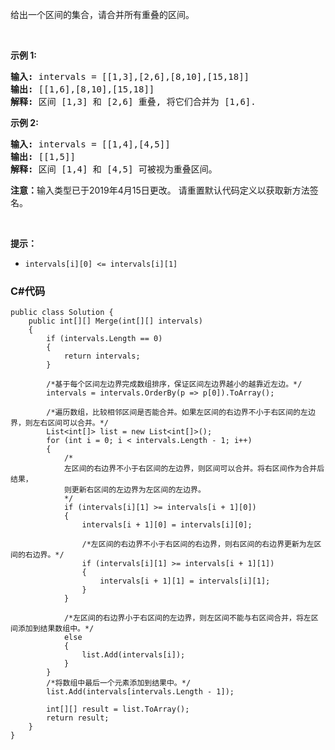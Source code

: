 <p>给出一个区间的集合，请合并所有重叠的区间。</p>

<p>&nbsp;</p>

<p><strong>示例 1:</strong></p>

<pre><strong>输入:</strong> intervals = [[1,3],[2,6],[8,10],[15,18]]
<strong>输出:</strong> [[1,6],[8,10],[15,18]]
<strong>解释:</strong> 区间 [1,3] 和 [2,6] 重叠, 将它们合并为 [1,6].
</pre>

<p><strong>示例&nbsp;2:</strong></p>

<pre><strong>输入:</strong> intervals = [[1,4],[4,5]]
<strong>输出:</strong> [[1,5]]
<strong>解释:</strong> 区间 [1,4] 和 [4,5] 可被视为重叠区间。</pre>

<p><strong>注意：</strong>输入类型已于2019年4月15日更改。 请重置默认代码定义以获取新方法签名。</p>

<p>&nbsp;</p>

<p><strong>提示：</strong></p>

<ul>
	<li><code>intervals[i][0] &lt;= intervals[i][1]</code></li>
</ul>

### C#代码

```
public class Solution {
    public int[][] Merge(int[][] intervals)
    {
        if (intervals.Length == 0)
        {
            return intervals;
        }

        /*基于每个区间左边界完成数组排序，保证区间左边界越小的越靠近左边。*/
        intervals = intervals.OrderBy(p => p[0]).ToArray();

        /*遍历数组，比较相邻区间是否能合并。如果左区间的右边界不小于右区间的左边界，则左右区间可以合并。*/
        List<int[]> list = new List<int[]>();
        for (int i = 0; i < intervals.Length - 1; i++)
        {
            /*
            左区间的右边界不小于右区间的左边界，则区间可以合并。将右区间作为合并后结果，
            则更新右区间的左边界为左区间的左边界。
            */
            if (intervals[i][1] >= intervals[i + 1][0])
            {
                intervals[i + 1][0] = intervals[i][0];

                /*左区间的右边界不小于右区间的右边界，则右区间的右边界更新为左区间的右边界。*/
                if (intervals[i][1] >= intervals[i + 1][1])
                {
                    intervals[i + 1][1] = intervals[i][1];
                }
            }

            /*左区间的右边界小于右区间的左边界，则左区间不能与右区间合并，将左区间添加到结果数组中。*/
            else
            {
                list.Add(intervals[i]);
            }
        }
        /*将数组中最后一个元素添加到结果中。*/
        list.Add(intervals[intervals.Length - 1]);

        int[][] result = list.ToArray();
        return result;
    }
}
```